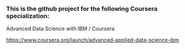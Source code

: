 ### This is the github project for the following Coursera specialization:

Advanced Data Science with IBM / Coursera

https://www.coursera.org/launch/advanced-applied-data-science-ibm
